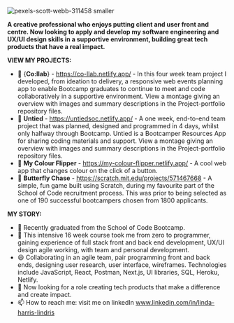 ![pexels-scott-webb-311458 smaller](https://user-images.githubusercontent.com/93371648/160214314-5216bc5f-e976-49bd-95f2-ef5aaf7074fc.jpg)



**A creative professional who enjoys putting client and user front and centre. Now looking to apply and develop my software engineering and UX/UI design skills in a supportive environment, building great tech products that have a real impact.**

**VIEW MY PROJECTS:**

- 👯 {**Co:llab**} - https://co-llab.netlify.app/ - In this four week team project I developed, from ideation to delivery, a responsive web events planning app to enable Bootcamp graduates to continue to meet and code collaboratively in a supportive environment. View a montage giving an overview with images and summary descriptions in the Project-portfolio repository files.
- 👯 **Untied** - https://untiedsoc.netlify.app/ - A one week, end-to-end team project that was planned, designed and programmed in 4 days, whilst only halfway  through Bootcamp. Untied is a Bootcamper Resources App for sharing coding materials and support. View a montage giving an overview with images and summary descriptions in the Project-portfolio repository files.
- 👯 **My Colour Flipper** - https://my-colour-flipper.netlify.app/ - A cool web app that changes colour on the click of a button.
- 👯 **Butterfly Chase** - https://scratch.mit.edu/projects/571467668 - A simple, fun game built using Scratch, during my favourite part of the School of Code recruitment process. This was prior to being selected as one of 190 successful bootcampers chosen from 1800 applicants.

**MY STORY:**

- 🔭 Recently graduated from the School of Code Bootcamp.
- 🌱 This intensive 16 week course took me from zero to programmer, gaining experience of full stack front and back end development, UX/UI design agile working, with team and personal development.
- 😄 Collaborating in an agile team, pair programming front and back ends, designing user research, user interface, wireframes. Technologies include JavaScript, React, Postman, Next.js, UI libraries, SQL, Heroku, Netlify.   
- 💬 Now looking for a role creating tech products that make a difference and create impact.
- 📫 How to reach me: visit me on linkedIn www.linkedin.com/in/linda-harris-lindris



